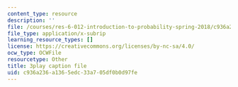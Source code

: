 ```yaml
---
content_type: resource
description: ''
file: /courses/res-6-012-introduction-to-probability-spring-2018/c936a236a1365edc33a705df0b0d97fe_VJhDWandNwc.srt
file_type: application/x-subrip
learning_resource_types: []
license: https://creativecommons.org/licenses/by-nc-sa/4.0/
ocw_type: OCWFile
resourcetype: Other
title: 3play caption file
uid: c936a236-a136-5edc-33a7-05df0b0d97fe
---
```

